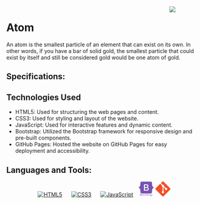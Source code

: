 <img align="right" src="https://media.giphy.com/media/du3J3cXyzhj75IOgvA/giphy.gif" width="75"/>

# Atom
An atom is the smallest particle of an element that can exist on its own. In other words, if you have a bar of solid gold, the smallest particle that could exist by itself and still be considered gold would be one atom of gold. 
## Specifications:

## Technologies Used
- HTML5: Used for structuring the web pages and content.
- CSS3: Used for styling and layout of the website.
- JavaScript: Used for interactive features and dynamic content.
- Bootstrap: Utilized the Bootstrap framework for responsive design and pre-built components.
- GitHub Pages: Hosted the website on GitHub Pages for easy deployment and accessibility.

## Languages and Tools:
<div align="center">  
 <a href="https://en.wikipedia.org/wiki/HTML5" target="_blank"><img style="margin: 10px" src="https://profilinator.rishav.dev/skills-assets/html5-original-wordmark.svg" alt="HTML5" height="50" /></a>
<a href="https://www.w3schools.com/css/" target="_blank"><img style="margin: 10px" src="https://profilinator.rishav.dev/skills-assets/css3-original-wordmark.svg" alt="CSS3" height="50" /></a>
<a href="https://www.javascript.com/" target="_blank"><img style="margin: 10px" src="https://profilinator.rishav.dev/skills-assets/javascript-original.svg" alt="JavaScript" height="50" /></a>
<img src="https://raw.githubusercontent.com/teamedwardforever/Readme-Generator/71f25dd8b98329b168142a6b782a107b75eab178/svg/Skills/Frontend/bootstrap-plain-wordmark.svg" alt="Bootstrap" width="40" height="40"/>
<img src="https://github.com/devicons/devicon/blob/master/icons/git/git-original.svg" title="Git" alt="Git" width="40" height="40"/>
</div>